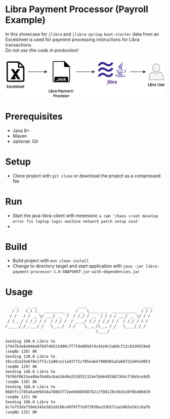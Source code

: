 # Libra Payment Processor (Payroll Example)

In this showcase for `jlibra` and `jlibra-spring-boot-starter` data from an Excelsheet is used for payment processing instructions for Libra transactions.  
_Do not use this code in production!_

![Integration overview](docs/img/libra-overview.png)

# Prerequisites

* Java 8+
* Maven
* optional: Git

# Setup

* Clone project with `git clone` or download the project as a compressed file

# Run

* Start the java-libra-client with mnemonic `a cwm 'chaos crash develop error fix laptop logic machine network patch setup void'`
* 

# Build
 
* Build project with `mvn clean install`
* Change to directory target and start application with `java -jar libra-payment-processor-1.0-SNAPSHOT-jar-with-dependencies.jar`

# Usage

```
    __    _ __                  ____                         ____
   / /   (_) /_  _________ _   / __ \____ ___  ___________  / / /
  / /   / / __ \/ ___/ __ `/  / /_/ / __ `/ / / / ___/ __ \/ / /
 / /___/ / /_/ / /  / /_/ /  / ____/ /_/ / /_/ / /  / /_/ / / /
/_____/_/_.___/_/   \__,_/  /_/    \__,_/\__, /_/   \____/_/_/
                                        /____/

Sending 100.0 Libra to 174d7b3e8a946a07b9746523d90c7f7fde065874c42e9c5ab0cf12c82d4559e8 (seqNo 128) OK
Sending 120.0 Libra to 16ccd2a25ebf8e1ff1c1a90ce11a93771cf05eab47900901a5a66f32e05e9053 (seqNo 129) OK
Sending 140.0 Libra to f970bf0631ee88efbd4bc6ab3449e2538551324e7bb6492b87364cf30a5ce9d5 (seqNo 130) OK
Sending 160.0 Libra to 0685fc1785a6add9434a788b3772ee6688588762c2f80128c6b2e28f0bd88d19 (seqNo 131) OK
Sending 180.0 Libra to 8c7a753da759eb345e382a919bc49f8fffe973936ea33b571aa34b5e541c6afb (seqNo 132) OK
```